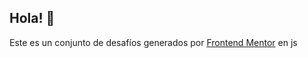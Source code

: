 
## Hola! 👋

Este es un conjunto de desafíos generados por [Frontend Mentor](https://www.frontendmentor.io) en js

